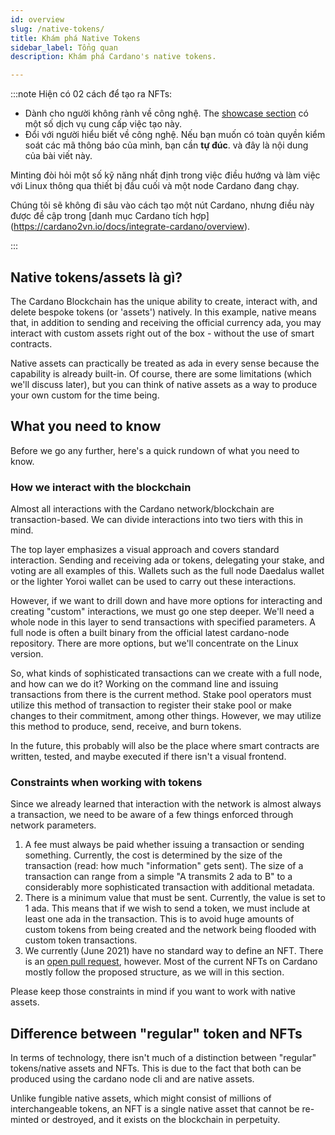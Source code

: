 ```yaml
---
id: overview
slug: /native-tokens/
title: Khám phá Native Tokens
sidebar_label: Tổng quan
description: Khám phá Cardano's native tokens. 

---
```




:::note
Hiện có 02 cách để tạo ra NFTs:

- Dành cho người không rành về công nghệ. The [showcase section](../../showcase/?tags=nft) có một số dịch vụ cung cấp việc tạo này.
- Đổi với người hiểu biết về công nghệ. Nếu bạn muốn có toàn quyền kiểm soát các mã thông báo của mình, bạn cần **tự đúc**. và đây là nội dung của bài viết này.

Minting đòi hỏi một số kỹ năng nhất định trong việc điều hướng và làm việc với Linux thông qua thiết bị đầu cuối và một node Cardano đang chạy.
 
Chúng tôi sẽ không đi sâu vào cách tạo một nút Cardano, nhưng điều này được đề cập trong [danh mục Cardano tích hợp] (https://cardano2vn.io/docs/integrate-cardano/overview).

:::

## Native tokens/assets là gì?

The Cardano Blockchain has the unique ability to create, interact with, and delete bespoke tokens (or 'assets') natively. In this example, native means that, in addition to sending and receiving the official currency ada, you may interact with custom assets right out of the box - without the use of smart contracts.

Native assets can practically be treated as ada in every sense because the capability is already built-in. Of course, there are some limitations (which we'll discuss later), but you can think of native assets as a way to produce your own custom for the time being.

## What you need to know 
Before we go any further, here's a quick rundown of what you need to know.

### How we interact with the blockchain
Almost all interactions with the Cardano network/blockchain are transaction-based. We can divide interactions into two tiers with this in mind.



The top layer emphasizes a visual approach and covers standard interaction. Sending and receiving ada or tokens, delegating your stake, and voting are all examples of this. Wallets such as the full node Daedalus wallet or the lighter Yoroi wallet can be used to carry out these interactions.

However, if we want to drill down and have more options for interacting and creating "custom" interactions, we must go one step deeper. We'll need a whole node in this layer to send transactions with specified parameters. A full node is often a built binary from the official latest cardano-node repository. There are more options, but we'll concentrate on the Linux version.

So, what kinds of sophisticated transactions can we create with a full node, and how can we do it? Working on the command line and issuing transactions from there is the current method. Stake pool operators must utilize this method of transaction to register their stake pool or make changes to their commitment, among other things. However, we may utilize this method to produce, send, receive, and burn tokens.

In the future, this probably will also be the place where smart contracts are written, tested, and maybe executed if there isn't a visual frontend.

### Constraints when working with tokens

Since we already learned that interaction with the network is almost always a transaction, we need to be aware of a few things enforced through network parameters.

1. A fee must always be paid whether issuing a transaction or sending something. Currently, the cost is determined by the size of the transaction (read: how much "information" gets sent). The size of a transaction can range from a simple "A transmits 2 ada to B" to a considerably more sophisticated transaction with additional metadata.
2. There is a minimum value that must be sent. Currently, the value is set to 1 ada. This means that if we wish to send a token, we must include at least one ada in the transaction. This is to avoid huge amounts of custom tokens from being created and the network being flooded with custom token transactions.
3. We currently (June 2021) have no standard way to define an NFT. There is an [open pull request](https://github.com/cardano-foundation/CIPs/pull/85), however. Most of the current NFTs on Cardano mostly follow the proposed structure, as we will in this section.

Please keep those constraints in mind if you want to work with native assets.

## Difference between "regular" token and NFTs

In terms of technology, there isn't much of a distinction between "regular" tokens/native assets and NFTs. This is due to the fact that both can be produced using the cardano node cli and are native assets.

Unlike fungible native assets, which might consist of millions of interchangeable tokens, an NFT is a single native asset that cannot be re-minted or destroyed, and it exists on the blockchain in perpetuity.
